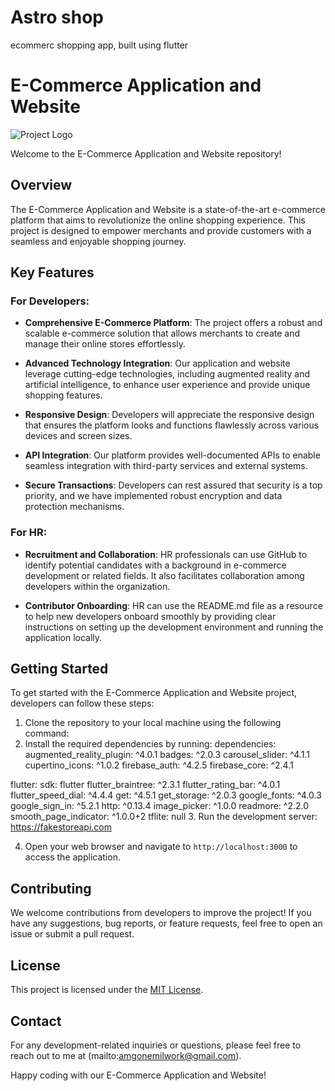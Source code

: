 # Astro shop
ecommerc shopping app, built using flutter 
# E-Commerce Application and Website

![Project Logo](path/to/logo.png)

Welcome to the E-Commerce Application and Website repository!

## Overview

The E-Commerce Application and Website is a state-of-the-art e-commerce platform that aims to revolutionize the online shopping experience. This project is designed to empower merchants and provide customers with a seamless and enjoyable shopping journey.

## Key Features

### For Developers:

- **Comprehensive E-Commerce Platform**: The project offers a robust and scalable e-commerce solution that allows merchants to create and manage their online stores effortlessly.

- **Advanced Technology Integration**: Our application and website leverage cutting-edge technologies, including augmented reality and artificial intelligence, to enhance user experience and provide unique shopping features.

- **Responsive Design**: Developers will appreciate the responsive design that ensures the platform looks and functions flawlessly across various devices and screen sizes.

- **API Integration**: Our platform provides well-documented APIs to enable seamless integration with third-party services and external systems.

- **Secure Transactions**: Developers can rest assured that security is a top priority, and we have implemented robust encryption and data protection mechanisms.

### For HR:

- **Recruitment and Collaboration**: HR professionals can use GitHub to identify potential candidates with a background in e-commerce development or related fields. It also facilitates collaboration among developers within the organization.

- **Contributor Onboarding**: HR can use the README.md file as a resource to help new developers onboard smoothly by providing clear instructions on setting up the development environment and running the application locally.

## Getting Started

To get started with the E-Commerce Application and Website project, developers can follow these steps:

1. Clone the repository to your local machine using the following command:
2. Install the required dependencies by running:
    dependencies:
  augmented_reality_plugin: ^4.0.1
  badges: ^2.0.3
  carousel_slider: ^4.1.1
  cupertino_icons: ^1.0.2
  firebase_auth: ^4.2.5
  firebase_core: ^2.4.1

  flutter:
    sdk: flutter
  flutter_braintree: ^2.3.1
  flutter_rating_bar: ^4.0.1
  flutter_speed_dial: ^4.4.4
  get: ^4.5.1
  get_storage: ^2.0.3
  google_fonts: ^4.0.3
  google_sign_in: ^5.2.1
  http: ^0.13.4
  image_picker: ^1.0.0
  readmore: ^2.2.0
  smooth_page_indicator: ^1.0.0+2
  tflite: null
3. Run the development server:
    https://fakestoreapi.com

4. Open your web browser and navigate to `http://localhost:3000` to access the application.

## Contributing

We welcome contributions from developers to improve the project! If you have any suggestions, bug reports, or feature requests, feel free to open an issue or submit a pull request.

## License

This project is licensed under the [MIT License](LICENSE).

## Contact

For any development-related inquiries or questions, please feel free to reach out to me at (mailto:amgonemilwork@gmail.com).

Happy coding with our E-Commerce Application and Website!

